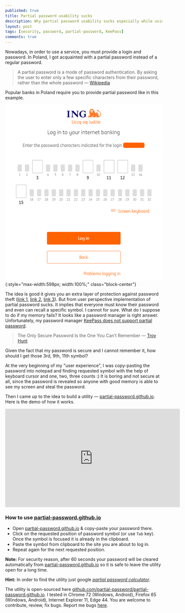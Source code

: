 ```yaml
---
published: true
title: Partial password usability sucks
description: Why partial password usability sucks especially while using a password manager and how to improve user your experience
layout: post
tags: [security, password, partial-password, KeePass]
comments: true
---
```


Nowadays, in order to use a service, you must provide a login and password. In Poland, I got acquainted with a partial password instead of a regular password. 

> A partial password is a mode of password authentication. By asking the user to enter only a few specific characters from their password, rather than the whole password — [Wikipedia](https://en.wikipedia.org/wiki/Partial_password)

Popular banks in Poland require you to provide partial password like in this example.

![Partial password example](/img/partial-password-example.png "Partial password example" ){:style="max-width:598px; width:100%;" class="block-center"}

The idea is good it gives you an extra layer of protection against password theft ([link 1](https://security.stackexchange.com/questions/194814/are-partial-passwords-a-security-improvement-over-full-passwords), [link 2](https://security.stackexchange.com/questions/7467/how-secure-is-asking-for-specific-characters-of-passwords-instead-of-the-entire), [link 3](https://security.stackexchange.com/questions/196427/what-are-the-disadvantages-of-using-shamirs-secret-sharing-to-implement-a-parti?rq=1)). But from user perspective implementation of partial password sucks. It implies that everyone must know their password and even can recall a specific symbol. I cannot for sure. What do I suppose to do if my memory fails? It looks like a password manager is right answer. Unfortunately, my password manager [KeePass does not support partial password](https://sourceforge.net/p/keepass/feature-requests/2219/).

> The Only Secure Password Is the One You Can’t Remember — [Troy Hunt](https://www.troyhunt.com/only-secure-password-is-one-you-cant/)

Given the fact that my password is secure and I cannot remember it, how should I get those 3rd, 9th, 11th symbol?

At the very beginning of my "user experience", I was copy-pasting the password into notepad and finding requested symbol with the help of keyboard cursor and one, two, three counts :) It is boring and not secure at all, since the password is revealed so anyone with good memory is able to see my screen and steal the password.

Then I came up to the idea to build a utility — [partial-password.github.io](https://partial-password.github.io/). Here is the demo of how it works.

<iframe width="560" height="315" style="margin: 0 auto; display: block;" src="https://www.youtube.com/embed/hTZBDptYBdM" frameborder="0" allow="accelerometer; autoplay; encrypted-media; gyroscope; picture-in-picture" allowfullscreen></iframe>

### How to use [partial-password.github.io](https://partial-password.github.io/)
* Open [partial-password.github.io](https://partial-password.github.io/) & copy-paste your password there.
* Click on the requested position of password symbol (or use `Tab` key). Once the symbol is focused it is already in the clipboard. 
* Paste the symbol from clipboard to the site you are about to log in.
* Repeat again for the next requested position.

**Note:** For security reason, after 60 seconds your password will be cleared automatically from [partial-password.github.io](https://partial-password.github.io/) so it is safe to leave the utility open for a long time.

**Hint:** In order to find the utility just google *[partial password calculator](https://www.google.com/search?q=partial+password+calculator)*.

The utility is open-sourced here [github.com/partial-password/partial-password.github.io](https://github.com/partial-password/partial-password.github.io). I tested in Chrome 72 (Windows, Android), Firefox 65 (Windows, Android), Internet Explorer 11, Edge 44. You are welcome to contribute, review, fix bugs. Report me bugs [here](https://github.com/partial-password/partial-password.github.io/issues).
